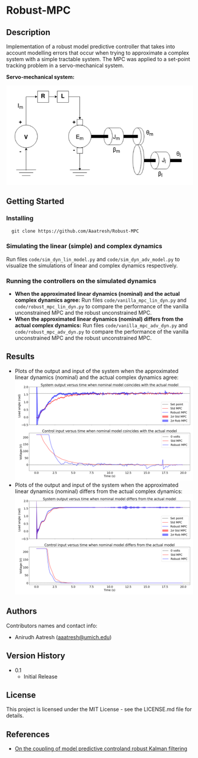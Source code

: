 # Robust-MPC

## Description
Implementation of a robust model predictive controller that takes into account modelling errors that occur when trying to approximate a complex system with a simple tractable system. The MPC was applied to a set-point tracking problem in a servo-mechanical system.

**Servo-mechanical system:**

![](./images/servo_mech_system.drawio.png)

  
## Getting Started

### Installing
```
  git clone https://github.com/Aaatresh/Robust-MPC
```

### Simulating the linear (simple) and complex dynamics
Run files ```code/sim_dyn_lin_model.py``` and ```code/sim_dyn_adv_model.py``` to visualize the simulations of linear and complex dynamics respectively.

### Running the controllers on the simulated dynamics
- **When the approximated linear dynamics (nominal) and the actual complex dynamics agree:** Run files ```code/vanilla_mpc_lin_dyn.py``` and ```code/robust_mpc_lin_dyn.py``` to compare the performance of the vanilla unconstrained MPC and the robust unconstrained MPC.
- **When the approximated linear dynamics (nominal) differs from the actual complex dynamics:** Run files ```code/vanilla_mpc_adv_dyn.py``` and ```code/robust_mpc_adv_dyn.py``` to compare the performance of the vanilla unconstrained MPC and the robust unconstrained MPC.

## Results
- Plots of the output and input of the system when the approximated linear dynamics (nominal) and the actual complex dynamics agree:
![](./images/exp1_y_and_u.png)
- Plots of the output and input of the system when the approximated linear dynamics (nominal) differs from the actual complex dynamics:
![](./images/exp2_y_and_u.png)


## Authors
Contributors names and contact info:
* Anirudh Aatresh (aaatresh@umich.edu)  

## Version History
* 0.1
    * Initial Release

## License
This project is licensed under the MIT License - see the LICENSE.md file for details.

## References
* [On the coupling of model predictive controland robust Kalman filtering](https://ietresearch.onlinelibrary.wiley.com/doi/epdf/10.1049/iet-cta.2017.1074)

